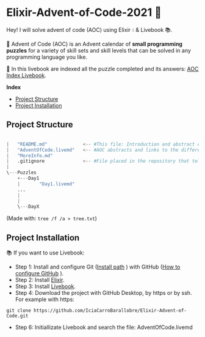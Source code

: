# Elixir-Advent-of-Code-2021 🤶

Hey! I will solve advent of code (AOC) using Elixir 💧 &amp; Livebook 📚. 

📅 Advent of Code (AOC) is an Advent calendar of **small programming puzzles** for a variety of skill sets and skill levels that can be solved in any programming language you like. 

📖 In this livebook are indexed all the puzzle completed and its answers: [AOC Index Livebook](./AdventOfCode.livemd).


**Index**
* [Project Structure](#project-structure)
* [Project Installation](#project-installation)


## Project Structure

```python

|   "README.md"             <-- #This file: Introduction and abstract of the project, include a installation links and steps.
|   "AdventOfCode.livemd"   <-- #AOC abstracts and links to the different puzzles.
|   "MoreInfo.md"
|   .gitignore              <-- #File placed in the repository that tells git not to track certain files.
|   
\---Puzzles
    +---Day1             
    |       "Day1.livemd"
    ...    
    |
    |       
    \---DayX
```

(Made with: `tree /f /a > tree.txt`)

## Project Installation 

📚 If you want to use Livebook: 

* Step 1: Install and configure Git ([Install path](https://git-scm.com/book/en/v2/Getting-Started-Installing-Git)
) with GitHub ([How to configure GitHub](https://docs.github.com/en/get-started/quickstart/set-up-git)
).
* Step 2: Install [Elixir](https://elixir-lang.org/install.html).
* Step 3: Install [Livebook](https://livebook.dev/#install).
* Step 4: Download the project with GitHub Desktop, by https or by ssh. For example with https:

```shell
git clone https://github.com/IciaCarroBarallobre/Elixir-Advent-of-Code.git
```

* Step 6: Initiallizate Livebook and search the file: AdventOfCode.livemd
